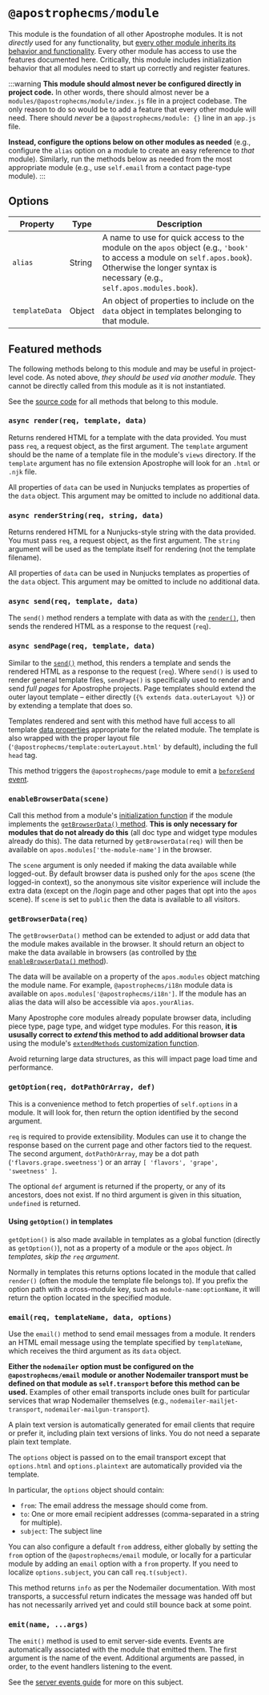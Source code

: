 # `@apostrophecms/module`

This module is the foundation of all other Apostrophe modules. It is not *directly* used for any functionality, but [every other module inherits its behavior and functionality](/guide/modules.md#module-inheritance). Every other module has access to use the features documented here. Critically, this module includes initialization behavior that all modules need to start up correctly and register features.

:::warning
**This module should almost never be configured directly in project code.** In other words, there should almost never be a `modules/@apostrophecms/module/index.js` file in a project codebase. The only reason to do so would be to add a feature that every other module will need. There should *never* be a `@apostrophecms/module: {}` line in an `app.js` file.

**Instead, configure the options below on other modules as needed** (e.g., configure the `alias` option on a module to create an easy reference to *that* module). Similarly, run the methods below as needed from the most appropriate module (e.g., use `self.email` from a contact page-type module).
:::

## Options

|  Property | Type | Description |
|---|---|---|
|`alias` | String | A name to use for quick access to the module on the `apos` object (e.g., `'book'` to access a module on `self.apos.book`). Otherwise the longer syntax is necessary (e.g., `self.apos.modules.book`). |
|`templateData` | Object | An object of properties to include on the `data` object in templates belonging to that module. |

## Featured methods

The following methods belong to this module and may be useful in project-level code. As noted above, *they should be used via another module.* They cannot be directly called from this module as it is not instantiated.

See the [source code](https://github.com/apostrophecms/apostrophe/blob/main/modules/%40apostrophecms/module/index.js) for all methods that belong to this module.
<!-- Some are used within the module and would just create noise here. -->

### `async render(req, template, data)`

Returns rendered HTML for a template with the data provided. You must pass `req`, a request object, as the first argument. The `template` argument should be the name of a template file in the module's `views` directory. If the `template` argument has no file extension Apostrophe will look for an `.html` or `.njk` file.

All properties of `data` can be used in Nunjucks templates as properties of the `data` object. This argument may be omitted to include no additional data.

### `async renderString(req, string, data)`

Returns rendered HTML for a Nunjucks-style string with the data provided. You must pass `req`, a request object, as the first argument. The `string` argument will be used as the template itself for rendering (not the template filename).

All properties of `data` can be used in Nunjucks templates as properties of the `data` object. This argument may be omitted to include no additional data.

### `async send(req, template, data)`

The `send()` method renders a template with data as with the [`render()`](#async-render-req-template-data), then sends the rendered HTML as a response to the request (`req`).

### `async sendPage(req, template, data)`

Similar to the [`send()`](#async-send-req-template-data) method, this renders a template and sends the rendered HTML as a response to the request (`req`). Where `send()` is used to render general template files, `sendPage()` is specifically used to render and send *full pages* for Apostrophe projects. Page templates should extend the outer layout template &ndash; either directly (`{% extends data.outerLayout %}`) or by extending a template that does so.

Templates rendered and sent with this method have full access to all template [data properties](/guide/template-data.md) appropriate for the related module. The template is also wrapped with the proper layout file (`'@apostrophecms/template:outerLayout.html'` by default), including the full `head` tag.

This method triggers the `@apostrophecms/page` module to emit a [`beforeSend` event](/reference/server-events.md#beforesend).

### `enableBrowserData(scene)`

Call this method from a module's [initialization function](/reference/module-api/module-overview.md##initialization-function) if the module implements the [`getBrowserData()` method](#getbrowserdata-req). **This is only necessary for modules that do not already do this** (all doc type and widget type modules already do this). The data returned by `getBrowserData(req)` will then be available on `apos.modules['the-module-name']` in the browser.

The `scene` argument is only needed if making the data available while logged-out. By default browser data is pushed only for the `apos` scene (the logged-in context), so the anonymous site visitor experience will include the extra data (except on the /login page and other pages that opt into the `apos` scene). If `scene` is set to `public` then the data is available to all visitors.

### `getBrowserData(req)`

The `getBrowserData()` method can be extended to adjust or add data that the module makes available in the browser. It should return an object to make the data available in browsers (as controlled by [the `enableBrowserData()` method](#enablebrowserdata-scene)).

The data will be available on a property of the `apos.modules` object matching the module name. For example, `@apostrophecms/i18n` module data is available on `apos.modules['@apostrophecms/i18n']`. If the module has an alias the data will also be accessible via `apos.yourAlias`.

Many Apostrophe core modules already populate browser data, including piece type, page type, and widget type modules. For this reason, **it is ususally correct to *extend* this method to add additional browser data** using the module's [`extendMethods` customization function](/reference/module-api/module-overview.md#extendmethods-self).

Avoid returning large data structures, as this will impact page load time and performance.

### `getOption(req, dotPathOrArray, def)`

This is a convenience method to fetch properties of `self.options` in a module. It will look for, then return the option identified by the second argument.

`req` is required to provide extensibility. Modules can use it to change the response based on the current page and other factors tied to the request. The second argument, `dotPathOrArray`, may be a dot path (`'flavors.grape.sweetness'`) or an array `[ 'flavors', 'grape', 'sweetness' ]`.

The optional `def` argument is returned if the property, or any of its ancestors, does not exist. If no third argument is given in this situation, `undefined` is returned.

#### Using `getOption()` in templates

`getOption()` is also made available in templates as a global function (directly as `getOption()`), not as a property of a module or the `apos` object. *In templates, skip the `req` argument.*

Normally in templates this returns options located in the module that called `render()` (often the module the template file belongs to). If you prefix the option path with a cross-module key, such as `module-name:optionName`, it will return the option located in the specified module.

### `email(req, templateName, data, options)`

Use the `email()` method to send email messages from a module. It renders an HTML email message using the template specified by `templateName`, which receives the third argument as its `data` object.

**Either the `nodemailer` option must be configured on the `@apostrophecms/email` module or another Nodemailer transport must be defined on that module as  `self.transport` before this method can be used.** Examples of other email transports include ones built for particular services that wrap Nodemailer themselves (e.g., `nodemailer-mailjet-transport`, `nodemailer-mailgun-transport`).

A plain text version is automatically generated for email clients that require or prefer it, including plain text versions of links. You do not need a separate plain text template.

The `options` object is passed on to the email transport except that `options.html` and `options.plaintext` are automatically provided via the template.

In particular, the `options` object should contain:
- `from`: The email address the message should come from.
- `to`: One or more email recipient addresses (comma-separated in a string for multiple).
- `subject`: The subject line

You can also configure a default `from` address, either globally by setting the `from` option of the `@apostrophecms/email` module, or locally for a particular module by adding an `email` option with a `from` property. If you need to localize `options.subject`, you can call `req.t(subject)`.

This method returns `info` as per the Nodemailer documentation. With most transports, a successful return indicates the message was handed off but has not necessarily arrived yet and could still bounce back at some point.

### `emit(name, ...args)`

The `emit()` method is used to emit server-side events. Events are automatically associated with the module that emitted them. The first argument is the name of the event. Additional arguments are passed, in order, to the event handlers listening to the event.

See the [server events guide](/guide/server-events.md) for more on this subject.




